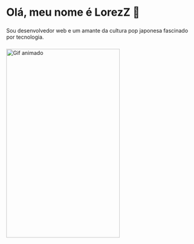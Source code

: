 <h1 align="left">Olá, meu nome é LorezZ 👋</h1>

###

<p align="left">Sou desenvolvedor web e um amante da cultura pop japonesa fascinado por tecnologia.</p>

###

<img src="https://i.postimg.cc/zBgtxqCZ/4f7765f97a9d658d27e99b00e671e436.gif" style="user-select:none; width:300; height:500;" alt="Gif animado">

